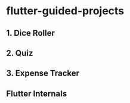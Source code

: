 # flutter-guided-projects

## 1. Dice Roller

## 2. Quiz

## 3. Expense Tracker

## Flutter Internals


